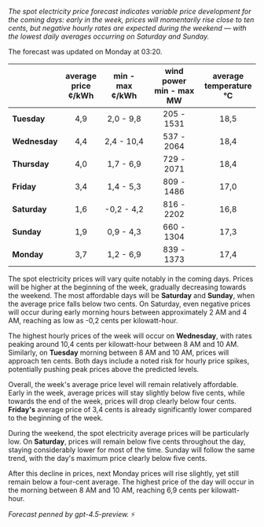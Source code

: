 *The spot electricity price forecast indicates variable price development for the coming days: early in the week, prices will momentarily rise close to ten cents, but negative hourly rates are expected during the weekend — with the lowest daily averages occurring on Saturday and Sunday.*

The forecast was updated on Monday at 03:20.

|              | average<br>price<br>¢/kWh | min - max<br>¢/kWh | wind power<br>min - max<br>MW | average<br>temperature<br>°C |
|:-------------|:----------------:|:----------------:|:-------------:|:-------------:|
| **Tuesday**  |        4,9       |      2,0 - 9,8     |        205 - 1531        |      18,5      |
| **Wednesday** |       4,4       |      2,4 - 10,4    |        537 - 2064        |      18,4      |
| **Thursday**  |       4,0       |      1,7 - 6,9     |        729 - 2071        |      18,4      |
| **Friday**    |       3,4       |      1,4 - 5,3     |        809 - 1486        |      17,0      |
| **Saturday**  |       1,6       |     -0,2 - 4,2     |        816 - 2202        |      16,8      |
| **Sunday**    |       1,9       |      0,9 - 4,3     |        660 - 1304        |      17,3      |
| **Monday**    |       3,7       |      1,2 - 6,9     |        839 - 1373        |      17,4      |

The spot electricity prices will vary quite notably in the coming days. Prices will be higher at the beginning of the week, gradually decreasing towards the weekend. The most affordable days will be **Saturday** and **Sunday**, when the average price falls below two cents. On Saturday, even negative prices will occur during early morning hours between approximately 2 AM and 4 AM, reaching as low as -0,2 cents per kilowatt-hour.

The highest hourly prices of the week will occur on **Wednesday**, with rates peaking around 10,4 cents per kilowatt-hour between 8 AM and 10 AM. Similarly, on **Tuesday** morning between 8 AM and 10 AM, prices will approach ten cents. Both days include a noted risk for hourly price spikes, potentially pushing peak prices above the predicted levels.

Overall, the week's average price level will remain relatively affordable. Early in the week, average prices will stay slightly below five cents, while towards the end of the week, prices will drop clearly below four cents. **Friday's** average price of 3,4 cents is already significantly lower compared to the beginning of the week.

During the weekend, the spot electricity average prices will be particularly low. On **Saturday**, prices will remain below five cents throughout the day, staying considerably lower for most of the time. Sunday will follow the same trend, with the day's maximum price clearly below five cents.

After this decline in prices, next Monday prices will rise slightly, yet still remain below a four-cent average. The highest price of the day will occur in the morning between 8 AM and 10 AM, reaching 6,9 cents per kilowatt-hour.

*Forecast penned by gpt-4.5-preview.* ⚡
